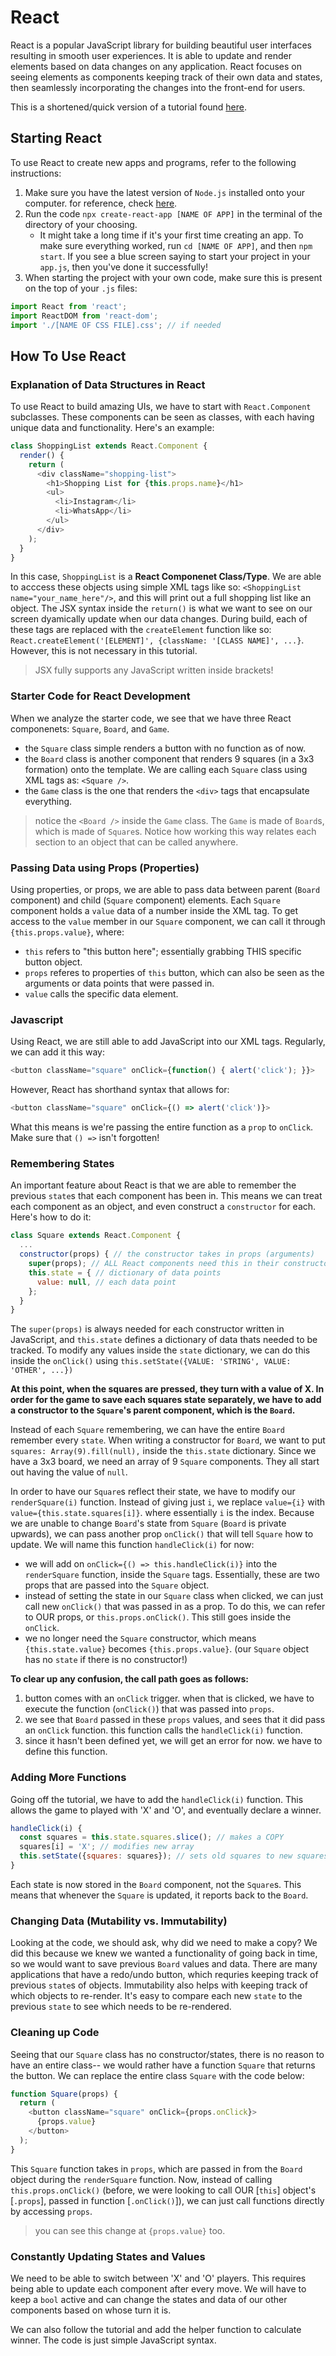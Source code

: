 # React
React is a popular JavaScript library for building beautiful user interfaces resulting in smooth user experiences. It is able to update and render elements based on data changes on any application. React focuses on seeing elements as components keeping track of their own data and states, then seamlessly incorporating the changes into the front-end for users. 

This is a shortened/quick version of a tutorial found [here](https://reactjs.org/tutorial/tutorial.html).

## Starting React
To use React to create new apps and programs, refer to the following instructions:
1. Make sure you have the latest version of `Node.js` installed onto your computer. for reference, check [here](https://nodejs.org/en/).
2. Run the code `npx create-react-app [NAME OF APP]` in the terminal of the directory of your choosing. 
    - It might take a long time if it's your first time creating an app. To make sure everything worked, run `cd [NAME OF APP]`, and then `npm start`. If you see a blue screen saying to start your project in your `app.js`, then you've done it successfully!
3.  When starting the project with your own code, make sure this is present on the top of your `.js` files:
```javascript
import React from 'react';
import ReactDOM from 'react-dom';
import './[NAME OF CSS FILE].css'; // if needed
```

## How To Use React

### Explanation of Data Structures in React
To use React to build amazing UIs, we have to start with `React.Component` subclasses. These components can be seen as classes, with each having unique data and functionality. Here's an example:
```javascript
class ShoppingList extends React.Component {
  render() {
    return (
      <div className="shopping-list">
        <h1>Shopping List for {this.props.name}</h1>
        <ul>
          <li>Instagram</li>
          <li>WhatsApp</li>
        </ul>
      </div>
    );
  }
}
```
In this case, `ShoppingList` is a **React Componenet Class/Type**. We are able to acccess these objects using simple XML tags like so: `<ShoppingList name="your_name_here"/>`, and this will print out a full shopping list like an object. The JSX syntax inside the `return()` is what we want to see on our screen dyamically update when our data changes. During build, each of these tags are replaced with the `createElement` function like so: `React.createElement('[ELEMENT]', {className: '[CLASS NAME]', ...}`. However, this is not necessary in this tutorial.
> JSX fully supports any JavaScript written inside brackets!  

### Starter Code for React Development
When we analyze the starter code, we see that we have three React componenets: `Square`, `Board`, and `Game`.
- the `Square` class simple renders a button with no function as of now.
- the `Board` class is another component that renders 9 squares (in a 3x3 formation) onto the template. We are calling each `Square` class using XML tags as: `<Square />`.
- the `Game` class is the one that renders the `<div>` tags that encapsulate everything. 
> notice the `<Board />` inside the `Game` class. The `Game` is made of `Board`s, which is made of `Square`s. Notice how working this way relates each section to an object that can be called anywhere. 

### Passing Data using Props (Properties)
Using properties, or props, we are able to pass data between parent (`Board` component) and child (`Square` component) elements. Each `Square` component holds a `value` data of a number inside the XML tag. To get access to the `value` member in our `Square` component, we can call it through `{this.props.value}`, where:
- `this` refers to "this button here"; essentially grabbing THIS specific button object.
- `props` referes to properties of `this` button, which can also be seen as the arguments or data points that were passed in.
- `value` calls the specific data element. 

### Javascript
Using React, we are still able to add JavaScript into our XML tags. Regularly, we can add it this way:
```javascript
<button className="square" onClick={function() { alert('click'); }}>
```
However, React has shorthand syntax that allows for:
```javascript
<button className="square" onClick={() => alert('click')}>
```
What this means is we're passing the entire function as a `prop` to `onClick`. Make sure that `() =>` isn't forgotten!

### Remembering States
An important feature about React is that we are able to remember the previous `state`s that each component has been in. This means we can treat each component as an object, and even construct a `constructor` for each. Here's how to do it:
```javascript
class Square extends React.Component {
  ...
  constructor(props) { // the constructor takes in props (arguments)
    super(props); // ALL React components need this in their constructor
    this.state = { // dictionary of data points
      value: null, // each data point
    };
  }
}
```
The `super(props)` is always needed for each constructor written in JavaScript, and `this.state` defines a dictionary of data thats needed to be tracked. To modify any values inside the `state` dictionary, we can do this inside the `onClick()` using `this.setState({VALUE: 'STRING', VALUE: 'OTHER', ...})`

**At this point, when the squares are pressed, they turn with a value of X. In order for the game to save each squares state separately, we have to add a constructor to the `Square`'s parent component, which is the `Board`.**

Instead of each `Square` remembering, we can have the entire `Board` remember every `state`. When writing a constructor for `Board`, we want to put `squares: Array(9).fill(null),` inside the `this.state` dictionary. Since we have a 3x3 board, we need an array of 9 `Square` components. They all start out having the value of `null`.

In order to have our `Square`s reflect their state, we have to modify our `renderSquare(i)` function. Instead of giving just `i`, we replace `value={i}` with `value={this.state.squares[i]}`. where essentially `i` is the index. Because we are unable to change `Board`'s state from `Square` (`Board` is private upwards), we can pass another prop `onClick()` that will tell `Square` how to update. We will name this function `handleClick(i)` for now:
- we will add on `onClick={() => this.handleClick(i)}` into the `renderSquare` function, inside the `Square` tags. Essentially, these are two props that are passed into the `Square` object.
- instead of setting the state in our `Square` class when clicked, we can just call new `onClick()` that was passed in as a prop. To do this, we can refer to OUR props, or `this.props.onClick()`. This still goes inside the `onClick`.
- we no longer need the `Square` constructor, which means `{this.state.value}` becomes `{this.props.value}`. (our `Square` object has no `state` if there is no constructor!)

**To clear up any confusion, the call path goes as follows:**
1. button comes with an `onClick` trigger. when that is clicked, we have to execute the function (`onClick()`) that was passed into `props`.
2. we see that `Board` passed in these `props` values, and sees that it did pass an `onClick` function. this function calls the `handleClick(i)` function. 
3. since it hasn't been defined yet, we will get an error for now. we have to define this function. 

### Adding More Functions
Going off the tutorial, we have to add the `handleClick(i)` function. This allows the game to played with 'X' and 'O', and eventually declare a winner.

```javascript
handleClick(i) {
  const squares = this.state.squares.slice(); // makes a COPY
  squares[i] = 'X'; // modifies new array
  this.setState({squares: squares}); // sets old squares to new squares
}
```
Each state is now stored in the `Board` component, not the `Square`s. This means that whenever the `Square` is updated, it reports back to the `Board`.

### Changing Data (Mutability vs. Immutability)
Looking at the code, we should ask, why did we need to make a copy? We did this because we knew we wanted a functionality of going back in time, so we would want to save previous `Board` values and data. There are many applications that have a redo/undo button, which requries keeping track of previous `state`s of objects. Immutability also helps with keeping track of which objects to re-render. It's easy to compare each new `state` to the previous `state` to see which needs to be re-rendered. 

### Cleaning up Code
Seeing that our `Square` class has no constructor/states, there is no reason to have an entire class-- we would rather have a function `Square` that returns the button. We can replace the entire class `Square` with the code below:
```javascript
function Square(props) {
  return (
    <button className="square" onClick={props.onClick}>
      {props.value}
    </button>
  );
}
```
This `Square` function takes in `props`, which are passed in from the `Board` object during the `renderSquare` function. Now, instead of calling `this.props.onClick()` (before, we were looking to call OUR [`this`] object's [`.props`], passed in function [`.onClick()`]), we can just call functions directly by accessing `props`.
> you can see this change at `{props.value}` too. 

### Constantly Updating States and Values
We need to be able to switch between 'X' and 'O' players. This requires being able to update each component after every move. We will have to keep a `bool` active and can change the states and data of our other components based on whose turn it is. 

We can also follow the tutorial and add the helper function to calculate winner. The code is just simple JavaScript syntax. 

